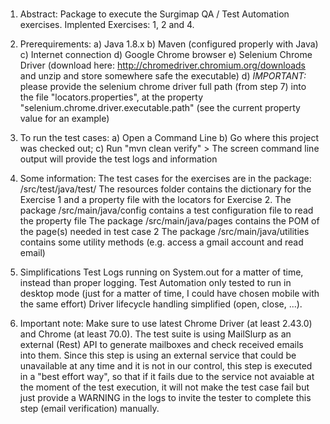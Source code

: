 #####
1. Abstract:
Package to execute the Surgimap QA / Test Automation exercises.
Implented Exercises: 1, 2 and 4.

2. Prerequirements:
a) Java 1.8.x
b) Maven (configured properly with Java)
c) Internet connection
d) Google Chrome browser
e) Selenium Chrome Driver (download here: http://chromedriver.chromium.org/downloads and unzip and store somewhere safe the executable)
d) *IMPORTANT:* please provide the selenium chrome driver full path (from step 7) into the file "locators.properties", at the property "selenium.chrome.driver.executable.path" (see the current property value for an example)

3. To run the test cases:
a) Open a Command Line
b) Go where this project was checked out;
c) Run "mvn clean verify" > The screen command line output will provide the test logs and information

4. Some information:
The test cases for the exercises are in the package: /src/test/java/test/
The resources folder contains the dictionary for the Exercise 1 and a property file with the locators for Exercise 2.
The package /src/main/java/config contains a test configuration file to read the property file
The package /src/main/java/pages contains the POM of the page(s) needed in test case 2
The package /src/main/java/utilities contains some utility methods (e.g. access a gmail account and read email)

5. Simplifications
Test Logs running on System.out for a matter of time, instead than proper logging.
Test Automation only tested to run in desktop mode (just for a matter of time, I could have chosen mobile with the same effort)
Driver lifecycle handling simplified (open, close, ...).

6. Important note:
Make sure to use latest Chrome Driver (at least 2.43.0) and Chrome (at least 70.0).
The test suite is using MailSlurp as an external (Rest) API to generate mailboxes and check received emails into them.
Since this step is using an external service that could be unavailable at any time and it is not in our control, this
step is executed in a "best effort way", so that if it fails due to the service not avaiable at the moment of the test
execution, it will not make the test case fail but just provide a WARNING in the logs to invite the tester to complete
this step (email verification) manually.